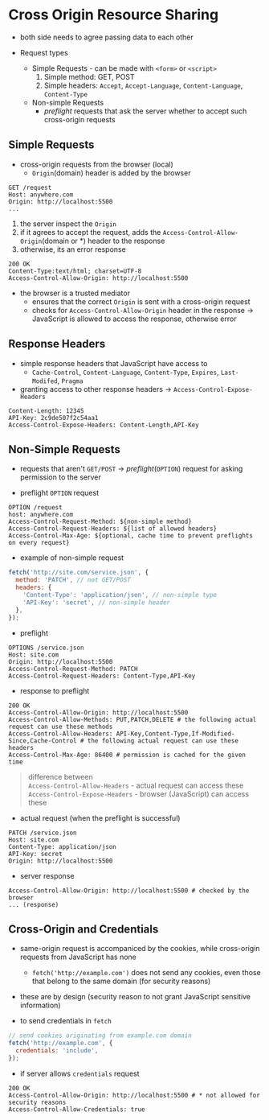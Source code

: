 # Cross Origin Resource Sharing

- both side needs to agree passing data to each other

- Request types
  - Simple Requests - can be made with `<form>` or `<script>`
    1. Simple method: GET, POST
    2. Simple headers: `Accept`, `Accept-Language`, `Content-Language`, `Content-Type`
  - Non-simple Requests
    - _preflight_ requests that ask the server whether to accept such cross-origin requests

## Simple Requests

- cross-origin requests from the browser (local)
  - `Origin`(domain) header is added by the browser

```http
GET /request
Host: anywhere.com
Origin: http://localhost:5500
...
```

1. the server inspect the `Origin`
2. if it agrees to accept the request, adds the `Access-Control-Allow-Origin`(domain or \*) header to the response
3. otherwise, its an error response

```http
200 OK
Content-Type:text/html; charset=UTF-8
Access-Control-Allow-Origin: http://localhost:5500
```

- the browser is a trusted mediator
  - ensures that the correct `Origin` is sent with a cross-origin request
  - checks for `Access-Control-Allow-Origin` header in the response &rarr; JavaScript is allowed to access the response, otherwise error

## Response Headers

- simple response headers that JavaScript have access to
  - `Cache-Control`, `Content-Language`, `Content-Type`, `Expires`, `Last-Modifed`, `Pragma`
- granting access to other response headers &rarr; `Access-Control-Expose-Headers`

```http
Content-Length: 12345
API-Key: 2c9de507f2c54aa1
Access-Control-Expose-Headers: Content-Length,API-Key
```

## Non-Simple Requests

- requests that aren't `GET/POST` &rarr; _preflight_(`OPTION`) request for asking permission to the server

* preflight `OPTION` request

```http
OPTION /request
host: anywhere.com
Access-Control-Request-Method: ${non-simple method}
Access-Control-Request-Headers: ${list of allowed headers}
Access-Control-Max-Age: ${optional, cache time to prevent preflights on every request}
```

- example of non-simple request

```js
fetch('http://site.com/service.json', {
  method: 'PATCH', // not GET/POST
  headers: {
    'Content-Type': 'application/json', // non-simple type
    'API-Key': 'secret', // non-simple header
  },
});
```

- preflight

```http
OPTIONS /service.json
Host: site.com
Origin: http://localhost:5500
Access-Control-Request-Method: PATCH
Access-Control-Request-Headers: Content-Type,API-Key
```

- response to preflight

```http
200 OK
Access-Control-Allow-Origin: http://localhost:5500
Access-Control-Allow-Methods: PUT,PATCH,DELETE # the following actual request can use these methods
Access-Control-Allow-Headers: API-Key,Content-Type,If-Modified-Since,Cache-Control # the following actual request can use these headers
Access-Control-Max-Age: 86400 # permission is cached for the given time
```

> difference between<br>`Access-Control-Allow-Headers` - actual request can access these<br>`Access-Control-Expose-Headers` - browser (JavaScript) can access these

- actual request (when the preflight is successful)

```http
PATCH /service.json
Host: site.com
Content-Type: application/json
API-Key: secret
Origin: http://localhost:5500
```

- server response

```http
Access-Control-Allow-Origin: http://localhost:5500 # checked by the browser
... (response)
```

## Cross-Origin and Credentials

- same-origin request is accompaniced by the cookies, while cross-origin requests from JavaScript has none
  - `fetch('http://example.com')` does not send any cookies, even those that belong to the same domain (for security reasons)
- these are by design (security reason to not grant JavaScript sensitive information)

- to send credentials in `fetch`

```js
// send cookies originating from example.com domain
fetch('http://example.com', {
  credentials: 'include',
});
```

- if server allows `credentials` request

```http
200 OK
Access-Control-Allow-Origin: http://localhost:5500 # * not allowed for security reasons
Access-Control-Allow-Credentials: true
```
